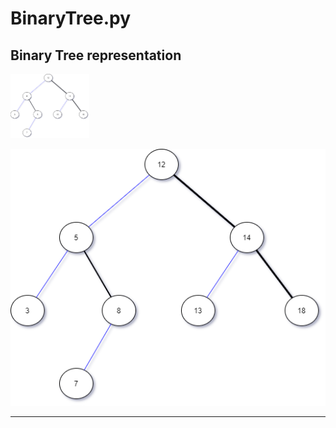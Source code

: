 # BinaryTree.py
## Binary Tree representation

<img src="treenodes.png" width="25%" height="25%" />

![alt image](treenodes.png)

---

